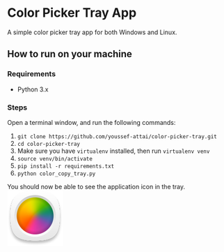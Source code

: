 # Color Picker Tray App

A simple color picker tray app for both Windows and Linux.

## How to run on your machine

### Requirements
- Python 3.x

### Steps
Open a terminal window, and run the following commands:
1. `git clone https://github.com/youssef-attai/color-picker-tray.git`
2. `cd color-picker-tray`
3. Make sure you have `virtualenv` installed, then run `virtualenv venv`
4. `source venv/bin/activate`
5. `pip install -r requirements.txt`
6. `python color_copy_tray.py`

You should now be able to see the application icon in the tray.
![App icon](https://github.com/youssef-attai/color-picker-tray/blob/master/color_icon.png)
